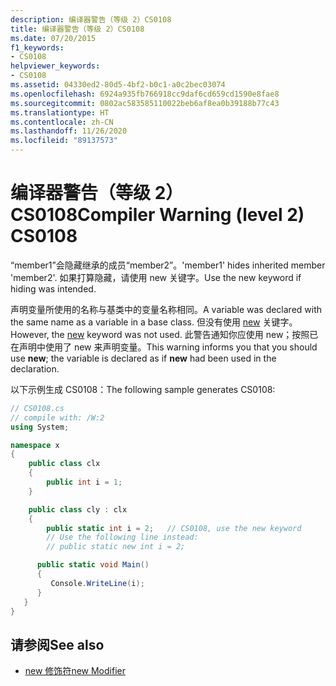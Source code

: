 ```yaml
---
description: 编译器警告（等级 2）CS0108
title: 编译器警告（等级 2）CS0108
ms.date: 07/20/2015
f1_keywords:
- CS0108
helpviewer_keywords:
- CS0108
ms.assetid: 04330ed2-80d5-4bf2-b0c1-a0c2bec03074
ms.openlocfilehash: 6924a935fb766918cc9daf6cd659cd1590e8fae8
ms.sourcegitcommit: 0802ac583585110022beb6af8ea0b39188b77c43
ms.translationtype: HT
ms.contentlocale: zh-CN
ms.lasthandoff: 11/26/2020
ms.locfileid: "89137573"
---
```

# <a name="compiler-warning-level-2-cs0108"></a><span data-ttu-id="00c7b-103">编译器警告（等级 2）CS0108</span><span class="sxs-lookup"><span data-stu-id="00c7b-103">Compiler Warning (level 2) CS0108</span></span>

<span data-ttu-id="00c7b-104">“member1”会隐藏继承的成员“member2”。</span><span class="sxs-lookup"><span data-stu-id="00c7b-104">'member1' hides inherited member 'member2'.</span></span> <span data-ttu-id="00c7b-105">如果打算隐藏，请使用 new 关键字。</span><span class="sxs-lookup"><span data-stu-id="00c7b-105">Use the new keyword if hiding was intended.</span></span>

 <span data-ttu-id="00c7b-106">声明变量所使用的名称与基类中的变量名称相同。</span><span class="sxs-lookup"><span data-stu-id="00c7b-106">A variable was declared with the same name as a variable in a base class.</span></span> <span data-ttu-id="00c7b-107">但没有使用 [new](../keywords/new-modifier.md) 关键字。</span><span class="sxs-lookup"><span data-stu-id="00c7b-107">However, the [new](../keywords/new-modifier.md) keyword was not used.</span></span> <span data-ttu-id="00c7b-108">此警告通知你应使用 new；按照已在声明中使用了 new 来声明变量。</span><span class="sxs-lookup"><span data-stu-id="00c7b-108">This warning informs you that you should use **new**; the variable is declared as if **new** had been used in the declaration.</span></span>

 <span data-ttu-id="00c7b-109">以下示例生成 CS0108：</span><span class="sxs-lookup"><span data-stu-id="00c7b-109">The following sample generates CS0108:</span></span>

```csharp
// CS0108.cs
// compile with: /W:2
using System;

namespace x
{
    public class clx
    {
        public int i = 1;
    }

    public class cly : clx
    {
        public static int i = 2;   // CS0108, use the new keyword
        // Use the following line instead:
        // public static new int i = 2;

      public static void Main()
      {
         Console.WriteLine(i);
      }
   }
}
```

## <a name="see-also"></a><span data-ttu-id="00c7b-110">请参阅</span><span class="sxs-lookup"><span data-stu-id="00c7b-110">See also</span></span>

- [<span data-ttu-id="00c7b-111">new 修饰符</span><span class="sxs-lookup"><span data-stu-id="00c7b-111">new Modifier</span></span>](../keywords/new-modifier.md)
